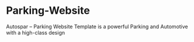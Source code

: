 # Parking-Website
Autospar – Parking Website Template is a powerful Parking and Automotive with a high-class design
